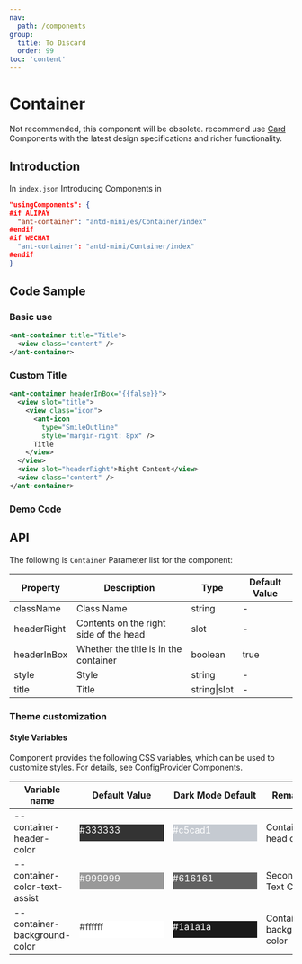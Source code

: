 ```yaml
---
nav:
  path: /components
group:
  title: To Discard
  order: 99
toc: 'content'
---
```


# Container

Not recommended, this component will be obsolete. recommend use [Card](/components/card) Components with the latest design specifications and richer functionality.

## Introduction

In `index.json` Introducing Components in

```json
"usingComponents": {
#if ALIPAY
  "ant-container": "antd-mini/es/Container/index"
#endif
#if WECHAT
  "ant-container": "antd-mini/Container/index"
#endif
}
```

## Code Sample

### Basic use

```xml
<ant-container title="Title">
  <view class="content" />
</ant-container>
```

### Custom Title

```xml
<ant-container headerInBox="{{false}}">
  <view slot="title">
    <view class="icon">
      <ant-icon
        type="SmileOutline"
        style="margin-right: 8px" />
      Title
    </view>
  </view>
  <view slot="headerRight">Right Content</view>
  <view class="content" />
</ant-container>
```

###

### Demo Code

<code src='../../demo/pages/Container/index'></code>

## API

The following is `Container` Parameter list for the component:

| Property        | Description             | Type         | Default Value |
| ----------- | ---------------- | ------------ | ------ |
| className   | Class Name             | string       | -      |
| headerRight | Contents on the right side of the head     | slot         | -      |
| headerInBox | Whether the title is in the container | boolean      | true   |
| style       | Style             | string       | -      |
| title       | Title             | string\|slot | -      |

### Theme customization

#### Style Variables

Component provides the following CSS variables, which can be used to customize styles. For details, see ConfigProvider Components.

| Variable name                        | Default Value                                                                                            | Dark Mode Default                                                                                    | Remarks         |
| ----------------------------- | ------------------------------------------------------------------------------------------------- | ------------------------------------------------------------------------------------------------- | ------------ |
| --container-header-color      | <div style="width: 150px; height: 30px; background-color: #333333; color: #ffffff;">#333333</div> | <div style="width: 150px; height: 30px; background-color: #c5cad1; color: #ffffff;">#c5cad1</div> | Container head color |
| --container-color-text-assist | <div style="width: 150px; height: 30px; background-color: #999999; color: #ffffff;">#999999</div> | <div style="width: 150px; height: 30px; background-color: #616161; color: #ffffff;">#616161</div> | Secondary Text Color |
| --container-background-color  | <div style="width: 150px; height: 30px; background-color: #ffffff; color: #333333;">#ffffff</div> | <div style="width: 150px; height: 30px; background-color: #1a1a1a; color: #fff;">#1a1a1a</div> | Container background color |
